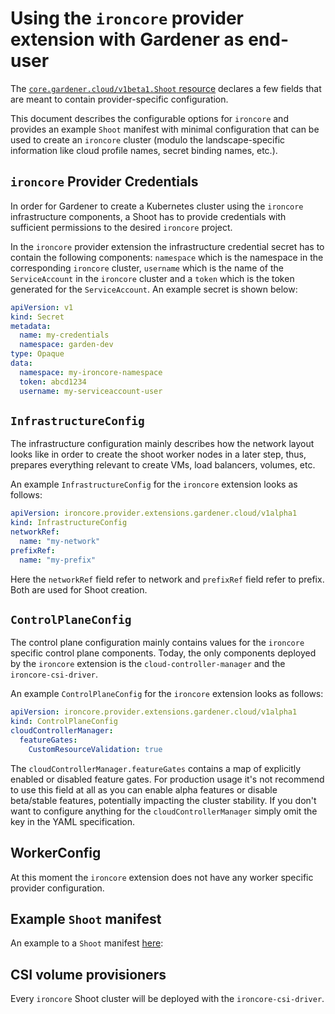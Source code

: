 # Using the `ironcore` provider extension with Gardener as end-user

The [`core.gardener.cloud/v1beta1.Shoot` resource](https://github.com/gardener/gardener/blob/master/example/90-shoot.yaml) 
declares a few fields that are meant to contain provider-specific configuration.

This document describes the configurable options for `ironcore` and provides an example `Shoot` manifest with minimal 
configuration that can be used to create an `ironcore` cluster (modulo the landscape-specific information like cloud 
profile names, secret binding names, etc.).

## `ironcore` Provider Credentials

In order for Gardener to create a Kubernetes cluster using the `ironcore` infrastructure components, a Shoot has to 
provide credentials with sufficient permissions to the desired `ironcore` project.

In the `ironcore` provider extension the infrastructure credential secret has to contain the following components: 
`namespace` which is the namespace in the corresponding `ironcore` cluster, `username` which is the name of the 
`ServiceAccount` in the `ironcore` cluster and a `token` which is the token generated for the `ServiceAccount`. An 
example secret is shown below:

```yaml
apiVersion: v1
kind: Secret
metadata:
  name: my-credentials 
  namespace: garden-dev
type: Opaque
data:
  namespace: my-ironcore-namespace
  token: abcd1234
  username: my-serviceaccount-user
```

## `InfrastructureConfig`

The infrastructure configuration mainly describes how the network layout looks like in order to create the shoot worker
nodes in a later step, thus, prepares everything relevant to create VMs, load balancers, volumes, etc.

An example `InfrastructureConfig` for the `ironcore` extension looks as follows:

```yaml
apiVersion: ironcore.provider.extensions.gardener.cloud/v1alpha1
kind: InfrastructureConfig
networkRef:
  name: "my-network"
prefixRef:
  name: "my-prefix"
```

Here the `networkRef` field refer to network and `prefixRef` field refer to prefix. Both are used for Shoot creation.

## `ControlPlaneConfig`

The control plane configuration mainly contains values for the `ironcore` specific control plane components.
Today, the only components deployed by the `ironcore` extension is the `cloud-controller-manager` and the 
`ironcore-csi-driver`.

An example `ControlPlaneConfig` for the `ironcore` extension looks as follows:

```yaml
apiVersion: ironcore.provider.extensions.gardener.cloud/v1alpha1
kind: ControlPlaneConfig
cloudControllerManager:
  featureGates:
    CustomResourceValidation: true
```

The `cloudControllerManager.featureGates` contains a map of explicitly enabled or disabled feature gates.
For production usage it's not recommend to use this field at all as you can enable alpha features or disable beta/stable 
features, potentially impacting the cluster stability. If you don't want to configure anything for the
`cloudControllerManager` simply omit the key in the YAML specification.

## WorkerConfig

At this moment the `ironcore` extension does not have any worker specific provider configuration.

## Example `Shoot` manifest

 An example to a `Shoot` manifest [here](https://github.com/ironcore-dev/gardener-extension-provider-metal/blob/doc/usage-as-operator/docs/usage-as-operator.md):

## CSI volume provisioners

Every `ironcore` Shoot cluster will be deployed with the `ironcore-csi-driver`.

